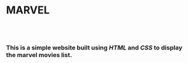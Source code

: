 <h1>MARVEL</h1>
<br><br>
<h3>This is a simple website built using <em>HTML</em> and <em>CSS</em> to display the marvel movies list.</h3>
